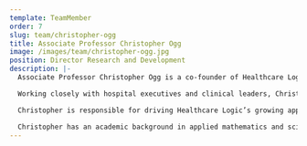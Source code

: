 ```yaml
---
template: TeamMember
order: 7
slug: team/christopher-ogg
title: Associate Professor Christopher Ogg
image: /images/team/christopher-ogg.jpg
position: Director Research and Development
description: |-
  Associate Professor Christopher Ogg is a co-founder of Healthcare Logic and leads its research and development function with a talented team of mathematicians, business analysts and data scientists.

  Working closely with hospital executives and clinical leaders, Christopher establishes business logic, algorithms and visualisations to support engagement and sustained hospital performance. He has a unique ability to stimulate clinical teams and translate how data needs to be presented in order to create a visceral response from leaders resulting in sustainable improvements in performance.

  Christopher is responsible for driving Healthcare Logic’s growing applied predictive statistics workstream which leverages the latest in predictive modelling and machine-learning in collaboration with world- leading statisticians to provide improved insights, system performance and outcomes.

  Christopher has an academic background in applied mathematics and science, and completed his PhD in Microbiology and Genomics in 2011. His work has been published in nine first author publications including: the International Journal of Systematic and Evolutionary Microbiology, Journal of Bacteriology, 3 Biotech, and a book chapter Exploring the Ecology of Thermophiles from Australia’s Great Artesian Basin During the Genomic Era in Thermophilic microbes in environmental and industrial biotechnology (2013). He brings almost ten years of experience in analytics and consulting, specialising in hospital management and performance improvement.
---
```

